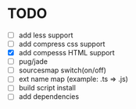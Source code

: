 # TODO

- [ ] add less support
- [ ] add compress css support
- [x] add compesss HTML support
- [ ] pug/jade
- [ ] sourcesmap switch(on/off)
- [ ] ext name map (example: .ts => .js)
- [ ] build script install
- [ ] add dependencies